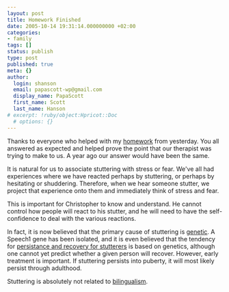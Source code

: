 ```yaml
---
layout: post
title: Homework Finished
date: 2005-10-14 19:31:14.000000000 +02:00
categories:
- family
tags: []
status: publish
type: post
published: true
meta: {}
author:
  login: shanson
  email: papascott-wp@gmail.com
  display_name: PapaScott
  first_name: Scott
  last_name: Hanson
# excerpt: !ruby/object:Hpricot::Doc
  # options: {}
---
```

<p>Thanks to everyone who helped with my <a href="http://www.papascott.de/archives/2005/10/13/homework/" title="PapaScott » Blog Archive » Homework">homework</a> from yesterday. You all answered as expected and helped prove the point that our therapist was trying to make to us. A year ago our answer would have been the same.</p>
<p>It is natural for us to associate stuttering with stress or fear. We've all had experiences where we have reacted perhaps by stuttering, or perhaps by hesitating or shuddering. Therefore, when we hear someone stutter, we project that experience onto them and immediately think of stress and fear.</p>
<p>This is important for Christopher to know and understand. He cannot control how people will react to his stutter, and he will need to have the self-confidence to deal with the various reactions.</p>
<p>In fact, it is now believed that the primary cause of stuttering is <a href="http://www.stutteringhelp.org/Default.aspx?tabid=36" title="Genetic Causes">genetic</a>. A Speech1 gene has been isolated, and it is even believed that the tendency for <a href="http://www.stammering.org/genetic_basis.html" title="The genetic basis of persistence and recovery in stuttering - British Stammering Association">persistance and recovery for stutterers</a> is based on genetics, although one cannot yet predict whether a given person will recover. However, early treatment is important. If stuttering persists into puberty, it will most likely persist through adulthood.</p>
<p>Stuttering is absolutely not related to <a href="http://www.stutteringhelp.org/Default.aspx?tabid=54" title="Bilingual Child">bilingualism</a>.</p>
